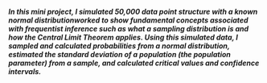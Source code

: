**_In this mini project, I simulated 50,000 data point structure with a known normal distributionworked to show fundamental concepts associated with frequentist inference such as what a sampling distribution is and how the Central Limit Theorem applies. Using this simulated data, I sampled and calculated probabilities from a normal distribution, estimated the standard deviation of a population (the population parameter) from a sample, and calculated critical values and confidence intervals._**

